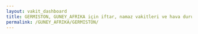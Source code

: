 ```yaml
---
layout: vakit_dashboard
title: GERMISTON, GUNEY_AFRIKA için iftar, namaz vakitleri ve hava durumu - ilçe/eyalet seç
permalink: /GUNEY_AFRIKA/GERMISTON/
---
```


<script type="text/javascript">
  var GLOBAL_COUNTRY = 'GUNEY_AFRIKA';
  var GLOBAL_CITY = 'GERMISTON';
  var GLOBAL_STATE = '';
  var lat = 72;
  var lon = 21;
</script>

